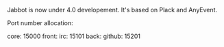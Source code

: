 Jabbot is now under 4.0 developement. It's based on Plack and AnyEvent.

Port number allocation:

core:  15000
front:
  irc: 15101
back:
  github: 15201
